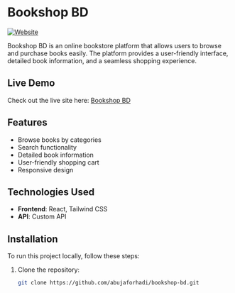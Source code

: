 # Bookshop BD

[![Website](https://img.shields.io/website?url=https://bookshopbd.vercel.app)](https://bookshopbd.vercel.app)

Bookshop BD is an online bookstore platform that allows users to browse and purchase books easily. The platform provides a user-friendly interface, detailed book information, and a seamless shopping experience.

## Live Demo

Check out the live site here: [Bookshop BD](https://bookshopbd.vercel.app/)

## Features

- Browse books by categories
- Search functionality
- Detailed book information
- User-friendly shopping cart
- Responsive design

## Technologies Used

- **Frontend**: React, Tailwind CSS
- **API**: Custom API


## Installation

To run this project locally, follow these steps:

1. Clone the repository:
   ```bash
   git clone https://github.com/abujaforhadi/bookshop-bd.git
